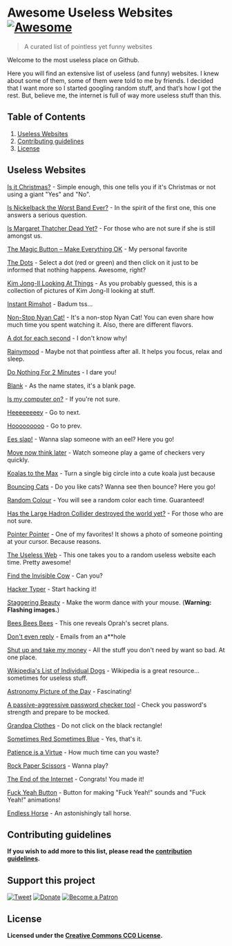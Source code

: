 # Awesome Useless Websites [![Awesome](https://awesome.re/badge-flat.svg)](https://awesome.re)

> A curated list of pointless yet funny websites

Welcome to the most useless place on Github.

Here you will find an extensive list of useless (and funny) websites. I knew about some of them, some of them were told to me by friends. I decided that I want more so I started googling random stuff, and that’s how I got the rest. But, believe me, the internet is full of way more useless stuff than this.

## Table of Contents

1. [Useless Websites](https://github.com/scriptex/awesome-useless-websites#useless-websites)
2. [Contributing guidelines](https://github.com/scriptex/awesome-useless-websites#contributing-guidelines)
3. [License](https://github.com/scriptex/awesome-useless-websites#license)

## Useless Websites

[Is it Christmas?](http://www.isitchristmas.com/) - Simple enough, this one tells you if it's Christmas or not using a giant "Yes" and "No".

[Is Nickelback the Worst Band Ever?](http://isnickelbacktheworstbandever.tumblr.com/) - In the spirit of the first one, this one answers a serious question.

[Is Margaret Thatcher Dead Yet?](http://www.isthatcherdeadyet.co.uk/) - For those who are not sure if she is still amongst us.

[The Magic Button – Make Everything OK](http://make-everything-ok.com/) - My personal favorite

[The Dots](http://www.thepointless.com/dots) - Select a dot (red or green) and then click on it just to be informed that nothing happens. Awesome, right?

[Kim Jong-Il Looking At Things](https://kimjongillookingatthings.tumblr.com/) - As you probably guessed, this is a collection of pictures of Kim Jong-Il looking at stuff.

[Instant Rimshot](http://instantrimshot.com/) - Badum tss...

[Non-Stop Nyan Cat!](http://www.nyan.cat) - It's a non-stop Nyan Cat! You can even share how much time you spent watching it. Also, there are different flavors.

[A dot for each second](http://www.clarifyscience.info/assets/day_of_dots_clock?do=08:04:45#topofclock) - I don't know why!

[Rainymood](https://www.rainymood.com/) - Maybe not that pointless after all. It helps you focus, relax and sleep.

[Do Nothing For 2 Minutes](http://www.donothingfor2minutes.com/) - I dare you!

[Blank](http://blank.org/) - As the name states, it's a blank page.

[Is my computer on?](http://www.ismycomputeron.com/) - If you're not sure.

[Heeeeeeeey](https://heeeeeeeey.com/) - Go to next.

[Hooooooooo](https://Hooooooooo.com/) - Go to prev.

[Ees slap!](http://eelslap.com/) - Wanna slap someone with an eel? Here you go!

[Move now think later](http://www.movenowthinklater.com/) - Watch someone play a game of checkers very quickly.

[Koalas to the Max](http://www.koalastothemax.com/) - Turn a single big circle into a cute koala just because

[Bouncing Cats](https://cat-bounce.com/) - Do you like cats? Wanna see then bounce? Here you go!

[Random Colour](http://randomcolour.com/) - You will see a random color each time. Guaranteed!

[Has the Large Hadron Collider destroyed the world yet?](http://hasthelargehadroncolliderdestroyedtheworldyet.com/) - For those who are not sure.

[Pointer Pointer](https://www.pointerpointer.com/) - One of my favorites! It shows a photo of someone pointing at your cursor. Because reasons.

[The Useless Web](https://theuselessweb.com/) - This one takes you to a random useless website each time. Pretty awesome!

[Find the Invisible Cow](https://findtheinvisiblecow.com/) - Can you?

[Hacker Typer](http://hackertyper.com/) - Start hacking it!

[Staggering Beauty](http://www.staggeringbeauty.com/) - Make the worm dance with your mouse. (**Warning: Flashing images.**)

[Bees Bees Bees](http://beesbeesbees.com/) - This one reveals Oprah's secret plans.

[Don't even reply](http://dontevenreply.com/) - Emails from an a\*\*hole

[Shut up and take my money](http://shutupandtakemymoney.com/) - All the stuff you don't need by want so bad. At one place.

[Wikipedia's List of Individual Dogs](https://en.wikipedia.org/wiki/List_of_individual_dogs) - Wikipedia is a great resource... sometimes for useless stuff.

[Astronomy Picture of the Day](https://apod.nasa.gov/apod/astropix.html) - Fascinating!

[A passive-aggressive password checker tool](https://trypap.com/) - Check you password's strength and prepare to be mocked.

[Grandpa Clothes](http://www.grandpanoclothes.com/) - Do not click on the black rectangle!

[Sometimes Red Sometimes Blue](http://www.sometimesredsometimesblue.com/) - Yes, that's it.

[Patience is a Virtue](http://www.patience-is-a-virtue.org/) - How much time can you waste?

[Rock Paper Scissors](https://www.rock-paper-scissors-game.com/) - Wanna play?

[The End of the Internet](http://www.hmpg.net/) - Congrats! You made it!

[Fuck Yeah Button](https://fuckyeahbutton.org/) - Button for making "Fuck Yeah!" sounds and "Fuck Yeah!" animations!

[Endless Horse](http://endless.horse/) - An astonishingly tall horse.

## Contributing guidelines

**If you wish to add more to this list, please read the [contribution guidelines](https://github.com/scriptex/awesome-useless-websites/blob/master/CONTRIBUTING.md).**

## Support this project

[![Tweet](https://img.shields.io/badge/Tweet-Share_this_repository-blue.svg?style=flat-square&logo=twitter&color=38A1F3)](https://twitter.com/intent/tweet?text=Checkout%20this%20awesome%20software%20project%3A&url=https%3A%2F%2Fgithub.com%2Fscriptex%2Fawesome-useless-websites&via=scriptexbg&hashtags=software%2Cgithub%2Ccode%2Cawesome)
[![Donate](https://img.shields.io/badge/Donate-Support_me_on_PayPal-blue.svg?style=flat-square&logo=paypal&color=222d65)](https://www.paypal.me/scriptex)
[![Become a Patron](https://img.shields.io/badge/Become_Patron-Support_me_on_Patreon-blue.svg?style=flat-square&logo=patreon&color=e64413)](https://www.patreon.com/atanas)

## License

**Licensed under the [Creative Commons CC0 License](https://github.com/scriptex/awesome-useless-websites/blob/master/LICENSE).**
